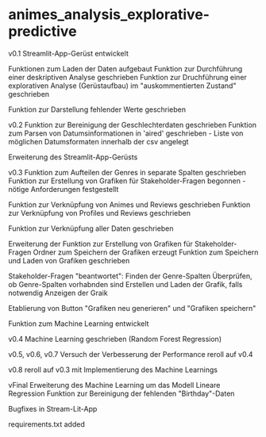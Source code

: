 # animes_analysis_explorative-predictive

v0.1
  Streamlit-App-Gerüst entwickelt

  Funktionen zum Laden der Daten aufgebaut
  Funktion zur Durchführung einer deskriptiven Analyse geschrieben
  Funktion zur Druchführung einer explorativen Analyse (Gerüstaufbau) im "auskommentierten Zustand" geschrieben

  Funktion zur Darstellung fehlender Werte geschrieben

v0.2
  Funktion zur Bereinigung der Geschlechterdaten geschrieben
  Funktion zum Parsen von Datumsinformationen in 'aired' geschrieben
    - Liste von möglichen Datumsformaten innerhalb der csv angelegt

  Erweiterung des Streamlit-App-Gerüsts

v0.3
  Funktion zum Aufteilen der Genres in separate Spalten geschrieben
  Funktion zur Erstellung von Grafiken für Stakeholder-Fragen begonnen
    - nötige Anforderungen festgestellt

  Funktion zur Verknüpfung von Animes und Reviews geschrieben
  Funktion zur Verknüpfung von Profiles und Reviews geschrieben

  Funktion zur Verknüpfung aller Daten geschrieben

  Erweiterung der Funktion zur Erstellung von Grafiken für Stakeholder-Fragen
    Ordner zum Speichern der Grafiken erzeugt
    Funktion zum Speichern und Laden von Grafiken geschrieben

  Stakeholder-Fragen "beantwortet":
    Finden der Genre-Spalten
    Überprüfen, ob Genre-Spalten vorhabnden sind
    Erstellen und Laden der Grafik, falls notwendig
    Anzeigen der Graik

  Etablierung von Button "Grafiken neu generieren" und "Grafiken speichern"

  Funktion zum Machine Learning entwickelt

v0.4
  Machine Learning geschrieben (Random Forest Regression)

v0.5, v0.6, v0.7
  Versuch der Verbesserung der Performance
  reroll auf v0.4

v0.8
  reroll auf v0.3 mit Implementierung des Machine Learnings

vFinal
  Erweiterung des Machine Learning um das Modell Lineare Regression
  Funktion zur Bereinigung der fehlenden "Birthday"-Daten

  Bugfixes in Stream-Lit-App

  requirements.txt added
